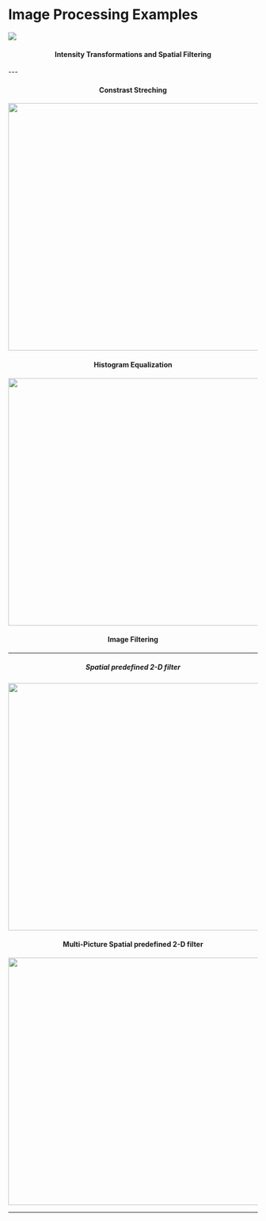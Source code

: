# Image Processing Examples
[![](https://img.shields.io/badge/author-@farunurisonmez-blue.svg?style=flat)](https://farunurisonmez.com)

<h4 align="center">Intensity Transformations and Spatial Filtering</h4>
---

<h4 align="center">Constrast Streching</h4>
<p align="center">
<img src="https://storage.googleapis.com/fns-blog/public/frontend/assets/images/document/ImageProcessing/constrastStreching.png" width="600" height="500">
</p>

<h4 align="center">Histogram Equalization</h4>

<p align="center">
<img src="https://storage.googleapis.com/fns-blog/public/frontend/assets/images/document/ImageProcessing/histogramEqualization.png" width="600" height="500">
</p>

<h4 align="center">Image Filtering</h4>

---

<h5 align="center">Spatial predefined 2-D filter</h5>
<p align="center">
<img src="https://storage.googleapis.com/fns-blog/public/frontend/assets/images/document/ImageProcessing/spatialFiltering.png" width="600" height="500">
</p>

<h4 align="center">Multi-Picture Spatial predefined 2-D filter</h4>
<p align="center">
<img src="https://storage.googleapis.com/fns-blog/public/frontend/assets/images/document/ImageProcessing/multiImageFiltering.png" width="600" height="500">
</p>


---
